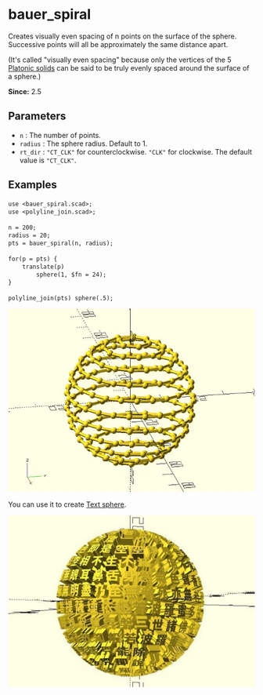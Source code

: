 # bauer_spiral

Creates visually even spacing of n points on the surface of the sphere. Successive points will all be approximately the same distance apart. 

(It's called "visually even spacing" because only the vertices of the 5 [Platonic solids](https://en.wikipedia.org/wiki/Platonic_solid) can be said to be truly evenly spaced around the surface of a sphere.)

**Since:** 2.5

## Parameters

- `n` : The number of points.
- `radius` : The sphere radius. Default to 1.
- `rt_dir` : `"CT_CLK"` for counterclockwise. `"CLK"` for clockwise. The default value is `"CT_CLK"`.

## Examples

    use <bauer_spiral.scad>;
    use <polyline_join.scad>;

    n = 200;
    radius = 20;
    pts = bauer_spiral(n, radius);

    for(p = pts) {
        translate(p)
            sphere(1, $fn = 24);
    }

    polyline_join(pts) sphere(.5);

![bauer_spiral](images/lib3x-bauer_spiral-1.JPG)

You can use it to create [Text sphere](https://cults3d.com/en/3d-model/art/bauer-text-sphere).

![bauer_spiral](images/lib3x-bauer_spiral-2.JPG)